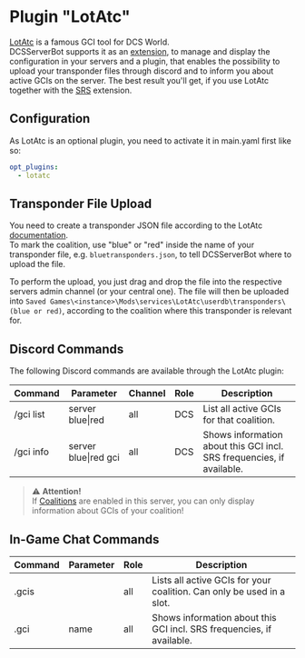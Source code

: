 # Plugin "LotAtc"
[LotAtc](https://www.lotatc.com/) is a famous GCI tool for DCS World.<br>
DCSServerBot supports it as an [extension](../../extensions/README.md#lotatc), to manage and display the 
configuration in your servers and a plugin, that enables the possibility to upload your transponder files through
discord and to inform you about active GCIs on the server. The best result you'll get, if you use LotAtc together with 
the [SRS](../../extensions/README.md#srs) extension.

## Configuration
As LotAtc is an optional plugin, you need to activate it in main.yaml first like so:
```yaml
opt_plugins:
  - lotatc
```

## Transponder File Upload
You need to create a transponder JSON file according to the LotAtc [documentation](https://www.lotatc.com/documentation/client/transponder.html#add-transponder-table-to-automatically-fill-names-from-code).<br>
To mark the coalition, use "blue" or "red" inside the name of your transponder file, e.g. `bluetransponders.json`, to 
tell DCSServerBot where to upload the file. 

To perform the upload, you just drag and drop the file into the respective servers admin channel (or your central one). 
The file will then be uploaded into `Saved Games\<instance>\Mods\services\LotAtc\userdb\transponders\(blue or red)`,
according to the coalition where this transponder is relevant for.

## Discord Commands
The following Discord commands are available through the LotAtc plugin:

| Command   | Parameter            | Channel | Role | Description                                                            |
|-----------|----------------------|---------|------|------------------------------------------------------------------------|
| /gci list | server blue\|red     | all     | DCS  | List all active GCIs for that coalition.                               |
| /gci info | server blue\|red gci | all     | DCS  | Shows information about this GCI incl. SRS frequencies, if available.  |

> ⚠️ **Attention!**<br> 
> If [Coalitions](../../COALITIONS.md) are enabled in this server, you can only display information about GCIs of your 
> coalition!


## In-Game Chat Commands
| Command | Parameter | Role | Description                                                           |
|---------|-----------|------|-----------------------------------------------------------------------|
| .gcis   |           | all  | Lists all active GCIs for your coalition. Can only be used in a slot. |
| .gci    | name      | all  | Shows information about this GCI incl. SRS frequencies, if available. |

